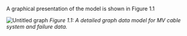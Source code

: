 A graphical presentation of the model is shown in Figure 1.1

![Untitled graph](https://github.com/user-attachments/assets/01feeece-3dd6-41d8-baf3-4eb41b0d332f)
*Figure 1.1: A detailed graph data model for MV cable system and failure data.*

